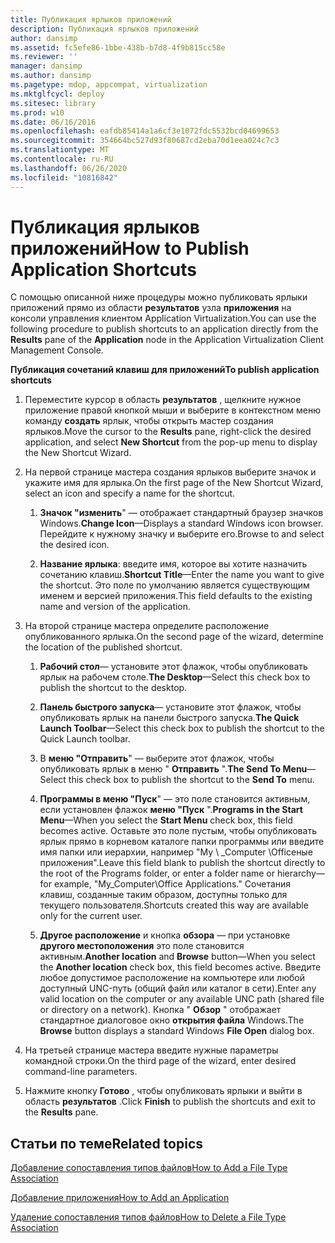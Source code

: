 ```yaml
---
title: Публикация ярлыков приложений
description: Публикация ярлыков приложений
author: dansimp
ms.assetid: fc5efe86-1bbe-438b-b7d8-4f9b815cc58e
ms.reviewer: ''
manager: dansimp
ms.author: dansimp
ms.pagetype: mdop, appcompat, virtualization
ms.mktglfcycl: deploy
ms.sitesec: library
ms.prod: w10
ms.date: 06/16/2016
ms.openlocfilehash: eafdb85414a1a6cf3e1072fdc5532bcd04699653
ms.sourcegitcommit: 354664bc527d93f80687cd2eba70d1eea024c7c3
ms.translationtype: MT
ms.contentlocale: ru-RU
ms.lasthandoff: 06/26/2020
ms.locfileid: "10816842"
---
```

# <span data-ttu-id="0eef7-103">Публикация ярлыков приложений</span><span class="sxs-lookup"><span data-stu-id="0eef7-103">How to Publish Application Shortcuts</span></span>


<span data-ttu-id="0eef7-104">С помощью описанной ниже процедуры можно публиковать ярлыки приложений прямо из области **результатов** узла **приложения** на консоли управления клиентом Application Virtualization.</span><span class="sxs-lookup"><span data-stu-id="0eef7-104">You can use the following procedure to publish shortcuts to an application directly from the **Results** pane of the **Application** node in the Application Virtualization Client Management Console.</span></span>

**<span data-ttu-id="0eef7-105">Публикация сочетаний клавиш для приложений</span><span class="sxs-lookup"><span data-stu-id="0eef7-105">To publish application shortcuts</span></span>**

1.  <span data-ttu-id="0eef7-106">Переместите курсор в область **результатов** , щелкните нужное приложение правой кнопкой мыши и выберите в контекстном меню команду **создать** ярлык, чтобы открыть мастер создания ярлыков.</span><span class="sxs-lookup"><span data-stu-id="0eef7-106">Move the cursor to the **Results** pane, right-click the desired application, and select **New Shortcut** from the pop-up menu to display the New Shortcut Wizard.</span></span>

2.  <span data-ttu-id="0eef7-107">На первой странице мастера создания ярлыков выберите значок и укажите имя для ярлыка.</span><span class="sxs-lookup"><span data-stu-id="0eef7-107">On the first page of the New Shortcut Wizard, select an icon and specify a name for the shortcut.</span></span>

    1.  <span data-ttu-id="0eef7-108">**Значок "изменить**" — отображает стандартный браузер значков Windows.</span><span class="sxs-lookup"><span data-stu-id="0eef7-108">**Change Icon**—Displays a standard Windows icon browser.</span></span> <span data-ttu-id="0eef7-109">Перейдите к нужному значку и выберите его.</span><span class="sxs-lookup"><span data-stu-id="0eef7-109">Browse to and select the desired icon.</span></span>

    2.  <span data-ttu-id="0eef7-110">**Название ярлыка**: введите имя, которое вы хотите назначить сочетанию клавиш.</span><span class="sxs-lookup"><span data-stu-id="0eef7-110">**Shortcut Title**—Enter the name you want to give the shortcut.</span></span> <span data-ttu-id="0eef7-111">Это поле по умолчанию является существующим именем и версией приложения.</span><span class="sxs-lookup"><span data-stu-id="0eef7-111">This field defaults to the existing name and version of the application.</span></span>

3.  <span data-ttu-id="0eef7-112">На второй странице мастера определите расположение опубликованного ярлыка.</span><span class="sxs-lookup"><span data-stu-id="0eef7-112">On the second page of the wizard, determine the location of the published shortcut.</span></span>

    1.  <span data-ttu-id="0eef7-113">**Рабочий стол**— установите этот флажок, чтобы опубликовать ярлык на рабочем столе.</span><span class="sxs-lookup"><span data-stu-id="0eef7-113">**The Desktop**—Select this check box to publish the shortcut to the desktop.</span></span>

    2.  <span data-ttu-id="0eef7-114">**Панель быстрого запуска**— установите этот флажок, чтобы опубликовать ярлык на панели быстрого запуска.</span><span class="sxs-lookup"><span data-stu-id="0eef7-114">**The Quick Launch Toolbar**—Select this check box to publish the shortcut to the Quick Launch toolbar.</span></span>

    3.  <span data-ttu-id="0eef7-115">В **меню "Отправить**" — выберите этот флажок, чтобы опубликовать ярлык в меню " **Отправить** ".</span><span class="sxs-lookup"><span data-stu-id="0eef7-115">**The Send To Menu**—Select this check box to publish the shortcut to the **Send To** menu.</span></span>

    4.  <span data-ttu-id="0eef7-116">**Программы в меню "Пуск**" — это поле становится активным, если установлен флажок **меню "Пуск** ".</span><span class="sxs-lookup"><span data-stu-id="0eef7-116">**Programs in the Start Menu**—When you select the **Start Menu** check box, this field becomes active.</span></span> <span data-ttu-id="0eef7-117">Оставьте это поле пустым, чтобы опубликовать ярлык прямо в корневом каталоге папки программы или введите имя папки или иерархии, например "My \ _Computer \\Officeные приложения".</span><span class="sxs-lookup"><span data-stu-id="0eef7-117">Leave this field blank to publish the shortcut directly to the root of the Programs folder, or enter a folder name or hierarchy—for example, "My\_Computer\\Office Applications."</span></span> <span data-ttu-id="0eef7-118">Сочетания клавиш, созданные таким образом, доступны только для текущего пользователя.</span><span class="sxs-lookup"><span data-stu-id="0eef7-118">Shortcuts created this way are available only for the current user.</span></span>

    5.  <span data-ttu-id="0eef7-119">**Другое расположение** и кнопка **обзора** — при установке **другого местоположения** это поле становится активным.</span><span class="sxs-lookup"><span data-stu-id="0eef7-119">**Another location** and **Browse** button—When you select the **Another location** check box, this field becomes active.</span></span> <span data-ttu-id="0eef7-120">Введите любое допустимое расположение на компьютере или любой доступный UNC-путь (общий файл или каталог в сети).</span><span class="sxs-lookup"><span data-stu-id="0eef7-120">Enter any valid location on the computer or any available UNC path (shared file or directory on a network).</span></span> <span data-ttu-id="0eef7-121">Кнопка " **Обзор** " отображает стандартное диалоговое окно **открытия файла** Windows.</span><span class="sxs-lookup"><span data-stu-id="0eef7-121">The **Browse** button displays a standard Windows **File Open** dialog box.</span></span>

4.  <span data-ttu-id="0eef7-122">На третьей странице мастера введите нужные параметры командной строки.</span><span class="sxs-lookup"><span data-stu-id="0eef7-122">On the third page of the wizard, enter desired command-line parameters.</span></span>

5.  <span data-ttu-id="0eef7-123">Нажмите кнопку **Готово** , чтобы опубликовать ярлыки и выйти в область **результатов** .</span><span class="sxs-lookup"><span data-stu-id="0eef7-123">Click **Finish** to publish the shortcuts and exit to the **Results** pane.</span></span>

## <span data-ttu-id="0eef7-124">Статьи по теме</span><span class="sxs-lookup"><span data-stu-id="0eef7-124">Related topics</span></span>


[<span data-ttu-id="0eef7-125">Добавление сопоставления типов файлов</span><span class="sxs-lookup"><span data-stu-id="0eef7-125">How to Add a File Type Association</span></span>](how-to-add-a-file-type-association.md)

[<span data-ttu-id="0eef7-126">Добавление приложения</span><span class="sxs-lookup"><span data-stu-id="0eef7-126">How to Add an Application</span></span>](how-to-add-an-application.md)

[<span data-ttu-id="0eef7-127">Удаление сопоставления типов файлов</span><span class="sxs-lookup"><span data-stu-id="0eef7-127">How to Delete a File Type Association</span></span>](how-to-delete-a-file-type-association.md)

 

 





